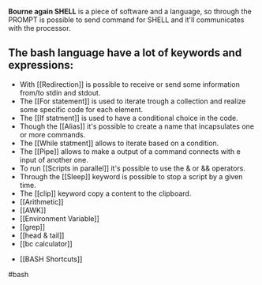 
**Bourne again SHELL** is a piece of software and a language, so through the PROMPT is possible to send command for SHELL and it'll communicates with the processor.

## The bash language have a lot of keywords and expressions:

* With [[Redirection]] is possible to receive or send some information from/to stdin and stdout.
* The [[For statement]] is used to iterate trough a collection and realize some specific code for each element.
* The [[If statment]] is used to have a conditional choice in the code.
* Though the [[Alias]] it's possible to create a name that incapsulates one or more commands.
* The [[While statment]] allows to iterate based on a condition.
* The [[Pipe]] allows to make a output of a command connects with e input of another one.
* To run [[Scripts in parallel]] it's possible to use the & or && operators.
* Through the [[Sleep]] keyword is possible to stop a script by a given time.
* The [[clip]] keyword copy a content to the clipboard.
* [[Arithmetic]]
* [[AWK]]
* [[Environment Variable]]
* [[grep]]
* [[head & tail]]
* [[bc calculator]]

- [[BASH Shortcuts]]

#bash 